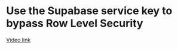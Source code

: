 # Use the Supabase service key to bypass Row Level Security

[Video link](https://www.egghead.io/lessons/supabase-use-the-supabase-service-key-to-bypass-row-level-security?pl=build-a-saas-product-with-next-js-supabase-and-stripe-61f2bc20)
